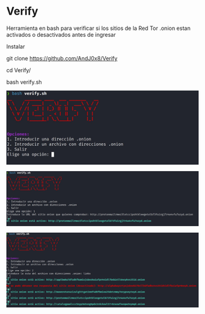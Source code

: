 # Verify
Herramienta en bash para verificar si los sitios de la Red Tor .onion estan activados o desactivados antes de ingresar

Instalar 

git clone https://github.com/AndJ0x8/Verify

cd Verify/

bash verify.sh

<p align="center">
  <img src="images/image1.jpg">
</p>

<p align="center">
  <img src="images/image2.jpg">
</p>

<p align="center">
  <img src="images/image3.jpg">
</p>


